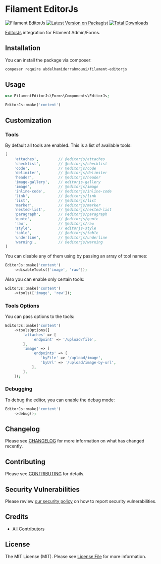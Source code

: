 # Filament EditorJs

![Filament EditorJs](art/banner.png)
[![Latest Version on Packagist](https://img.shields.io/packagist/v/abdelhamiderrahmouni/filament-editorjs.svg?style=flat-square)](https://packagist.org/packages/abdelhamiderrahmouni/filament-editorjs)
[![Total Downloads](https://img.shields.io/packagist/dt/abdelhamiderrahmouni/filament-editorjs.svg?style=flat-square)](https://packagist.org/packages/abdelhamiderrahmouni/filament-editorjs)

[EditorJs](https://editorjs.io/) integration for Filament Admin/Forms.

## Installation

You can install the package via composer:

```bash
composer require abdelhamiderrahmouni/filament-editorjs
```

## Usage

```php
use FilamentEditorJs\Forms\Components\EditorJs;

EditorJs::make('content')

```

## Customization

### Tools

By default all tools are enabled. This is a list of available tools:

```php
[
    'attaches',         // @editorjs/attaches
    'checklist',        // @editorjs/checklist
    'code',             // @editorjs/code
    'delimiter',        // @editorjs/delimiter
    'header',           // @editorjs/header
    'image-gallery',    // editorjs-gallery
    'image',            // @editorjs/image
    'inline-code',      // @editorjs/inline-code
    'link',             // @editorjs/link
    'list',             // @editorjs/list
    'marker',           // @editorjs/marker
    'nested-list',      // @editorjs/nested-list
    'paragraph',        // @editorjs/paragraph
    'quote',            // @editorjs/quote
    'raw',              // @editorjs/raw
    'style',            // editorjs-style
    'table',            // @editorjs/table
    'underline',        // @editorjs/underline
    'warning',          // @editorjs/warning
]
```

You can disable any of them using by passing an array of tool names:

```php
EditorJs::make('content')
    ->disableTools(['image', 'raw']);
```

Also you can enable only certain tools:

```php
EditorJs::make('content')
    ->tools(['image', 'raw']);
```

### Tools Options
You can pass options to the tools:

```php
EditorJs::make('content')
    ->toolsOptions([
        'attaches' => [
            'endpoint' => '/upload/file',
        ],
        'image' => [
            'endpoints' => [
                'byFile' => '/upload/image',
                'byUrl' => '/upload/image-by-url',
            ],
        ],
    ]);
```

### Debugging
To debug the editor, you can enable the debug mode:

```php
EditorJs::make('content')
    ->debug();
```

## Changelog

Please see [CHANGELOG](CHANGELOG.md) for more information on what has changed recently.

## Contributing

Please see [CONTRIBUTING](https://github.com/spatie/.github/blob/main/CONTRIBUTING.md) for details.

## Security Vulnerabilities

Please review [our security policy](../../security/policy) on how to report security vulnerabilities.

## Credits

- [All Contributors](../../contributors)

## License

The MIT License (MIT). Please see [License File](LICENSE.md) for more information.
